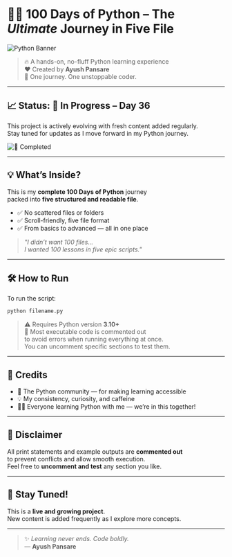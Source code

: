 
# 🐍✨ 100 Days of Python – The *Ultimate* Journey in Five File

![Python Banner](https://1000logos.net/wp-content/uploads/2020/08/Python-Logo.png)

> 🔥 A hands-on, no-fluff Python learning experience  
> ❤️ Created by **Ayush Pansare**  
> 🧠 One journey. One unstoppable coder.

---

## 📈 Status: 🚧 In Progress – Day 36

This project is actively evolving with fresh content added regularly.  
Stay tuned for updates as I move forward in my Python journey.

![🚀 Completed](https://img.shields.io/badge/🚀_Completed-35%25-ffca28?style=for-the-badge)

---

## 💡 What’s Inside?

This is my **complete 100 Days of Python** journey  
packed into **five structured and readable file**.

- ✅ No scattered files or folders  
- ✅ Scroll-friendly, five file format  
- ✅ From basics to advanced — all in one place

> *"I didn’t want 100 files...  
I wanted 100 lessons in five epic scripts."*

---

## 🛠️ How to Run

To run the script:

```bash
python filename.py
```

> ⚠️ Requires Python version **3.10+**  
> 💬 Most executable code is commented out  
to avoid errors when running everything at once.  
You can uncomment specific sections to test them.

---

## 🤝 Credits

- 🐍 The Python community — for making learning accessible  
- 💡 My consistency, curiosity, and caffeine  
- 👨‍💻 Everyone learning Python with me — we’re in this together!

---

## 🧾 Disclaimer

All print statements and example outputs are **commented out**  
to prevent conflicts and allow smooth execution.  
Feel free to **uncomment and test** any section you like.

---

## 🧭 Stay Tuned!

This is a **live and growing project**.  
New content is added frequently as I explore more concepts.

---

> ✨ *Learning never ends. Code boldly.*  
> — **Ayush Pansare**
